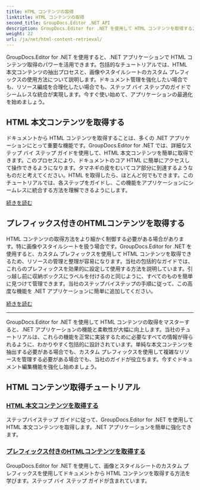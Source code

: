 ```yaml
---
title: HTML コンテンツの取得
linktitle: HTML コンテンツの取得
second_title: GroupDocs.Editor .NET API
description: GroupDocs.Editor for .NET を使用して HTML コンテンツを取得する方法について説明します。本文コンテンツとカスタム プレフィックスを取得するためのステップ バイ ステップ ガイドが含まれています。
weight: 22
url: /ja/net/html-content-retrieval/
---
```

GroupDocs.Editor for .NET を使用すると、.NET アプリケーションで HTML コンテンツ取得のパワーを活用できます。包括的なチュートリアルでは、HTML 本文コンテンツの抽出プロセスと、画像やスタイルシートのカスタム プレフィックスの使用方法について説明します。ドキュメント管理を強化したい場合でも、リソース編成を合理化したい場合でも、ステップ バイ ステップのガイドでシームレスな統合が実現します。今すぐ使い始めて、アプリケーションの最適化を始めましょう。

## HTML 本文コンテンツを取得する

ドキュメントから HTML コンテンツを取得することは、多くの .NET アプリケーションにとって重要な機能です。GroupDocs.Editor for .NET では、詳細なステップ バイ ステップ ガイドを使用して、HTML 本文コンテンツを簡単に取得できます。このプロセスにより、ドキュメントのコア HTML に簡単にアクセスして操作できるようになります。タマネギの皮をむいてコア部分に到達するようなものだと考えてください。HTML を取得したら、ほとんど何でもできます。このチュートリアルでは、各ステップをガイドし、この機能をアプリケーションにシームレスに統合する方法を理解できるようにします。

[続きを読む](./retrieve-html-body-content/)

## プレフィックス付きのHTMLコンテンツを取得する

HTML コンテンツの取得方法をより細かく制御する必要がある場合があります。特に画像やスタイルシートを扱う場合です。GroupDocs.Editor for .NET を使用すると、カスタム プレフィックスを使用して HTML コンテンツを取得できるため、リソースの管理と整理が容易になります。当社の包括的なガイドでは、これらのプレフィックスを効果的に設定して使用する方法を説明しています。引っ越し前に収納ボックスにラベルを付けるのと同じように、すべてのものを簡単に見つけて管理できます。当社のステップバイステップの手順に従って、この高度な機能を .NET アプリケーションに簡単に追加してください。

[続きを読む](./retrieve-html-content-with-prefix/)

---

GroupDocs.Editor for .NET を使用して HTML コンテンツの取得をマスターすると、.NET アプリケーションの機能と柔軟性が大幅に向上します。当社のチュートリアルは、これらの機能を正常に実装するために必要なすべての情報が得られるように、わかりやすく包括的に設計されています。単純な本文コンテンツを抽出する必要がある場合でも、カスタム プレフィックスを使用して複雑なリソースを管理する必要がある場合でも、当社のガイドが役立ちます。今すぐドキュメント編集機能を強化し始めましょう。
## HTML コンテンツ取得チュートリアル
### [HTML 本文コンテンツを取得する](./retrieve-html-body-content/)
ステップバイステップ ガイドに従って、GroupDocs.Editor for .NET を使用して HTML 本文コンテンツを取得します。.NET アプリケーションを簡単に強化できます。
### [プレフィックス付きのHTMLコンテンツを取得する](./retrieve-html-content-with-prefix/)
GroupDocs.Editor for .NET を使用して、画像とスタイルシートのカスタム プレフィックスを使用してドキュメントから HTML コンテンツを取得する方法を学びます。ステップ バイ ステップ ガイドが含まれています。